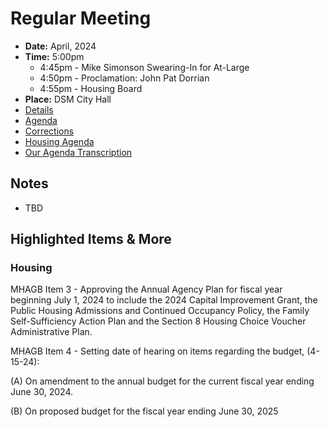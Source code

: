 # Regular Meeting

- **Date:** April, 2024
- **Time:** 5:00pm
    - 4:45pm - Mike Simonson Swearing-In for At-Large
    - 4:50pm - Proclamation: John Pat Dorrian
    - 4:55pm - Housing Board
- **Place:** DSM City Hall
- [Details](https://www.dsm.city/citycouncil_detail_T60_R2825.php)
- [Agenda](https://councildocs.dsm.city/agendas/ag20240401.pdf)
- [Corrections](https://councildocs.dsm.city/corrections/20240401%20CAP.pdf)
- [Housing Agenda](https://councildocs.dsm.city/agendas/mg20240401.pdf)
- [Our Agenda Transcription](#/view/agenda~2024~transcription~04-01_RM)

## Notes

- TBD

## Highlighted Items & More

### Housing

MHAGB Item 3 - Approving the Annual Agency Plan for fiscal year beginning July 1, 2024
to include the 2024 Capital Improvement Grant, the Public Housing
Admissions and Continued Occupancy Policy, the Family Self-Sufficiency
Action Plan and the Section 8 Housing Choice Voucher Administrative
Plan.

MHAGB Item 4 - Setting date of hearing on items regarding the budget, (4-15-24):

(A) On amendment to the annual budget for the current fiscal year ending June 30, 2024.

(B) On proposed budget for the fiscal year ending June 30, 2025
